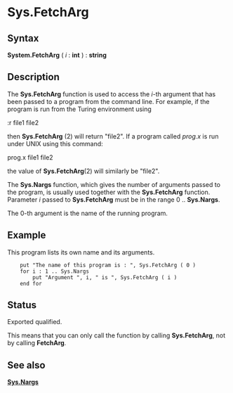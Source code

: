 
# Sys.FetchArg

## Syntax
**System.FetchArg** ( _i_ : **int** ) : **string**

## Description
The **Sys.FetchArg** function is used to access the _i_-th argument that has been passed to a program from the command line. For example, if the program is run from the Turing environment using


:r file1 file2


then **Sys.FetchArg** (2) will return "file2". If a program called _prog.x_ is run under UNIX using this command:


prog.x file1 file2


the value of **Sys.FetchArg**(2) will similarly be "file2".

The **Sys.Nargs** function, which gives the number of arguments passed to the program, is usually used together with the **Sys.FetchArg** function. Parameter _i_ passed to **Sys.FetchArg** must be in the range 0 .. **Sys.Nargs**.

The 0-th argument is the name of the running program.


## Example
This program lists its own name and its arguments.

        put "The name of this program is : ", Sys.FetchArg ( 0 )
        for i : 1 .. Sys.Nargs
            put "Argument ", i, " is ", Sys.FetchArg ( i )
        end for
## Status
Exported qualified.

This means that you can only call the function by calling **Sys.FetchArg**, not by calling **FetchArg**.


## See also
**[Sys.Nargs](sys_nargs.html)**

